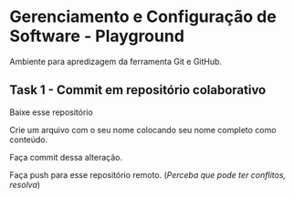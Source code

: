 # Gerenciamento e Configuração de Software - Playground

Ambiente para apredizagem da ferramenta Git e GitHub.

## Task 1 - Commit em repositório colaborativo
Baixe esse repositório

Crie um arquivo com o seu nome colocando seu nome completo como conteúdo.

Faça commit dessa alteração.

Faça push para esse repositório remoto. (_Perceba que pode ter conflitos, resolva_)

